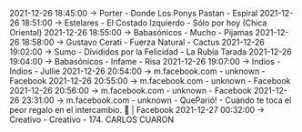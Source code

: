 2021-12-26 18:45:00 -> Porter - Donde Los Ponys Pastan - Espiral
2021-12-26 18:51:00 -> Estelares - El Costado Izquierdo - Sólo por hoy (Chica Oriental)
2021-12-26 18:55:00 -> Babasónicos - Mucho - Pijamas
2021-12-26 18:58:00 -> Gustavo Cerati - Fuerza Natural - Cactus
2021-12-26 19:02:00 -> Sumo - Divididos por la Felicidad - La Rubia Tarada
2021-12-26 19:04:00 -> Babasónicos - Infame - Risa
2021-12-26 19:07:00 -> Indios - Indios - Jullie
2021-12-26 20:54:00 -> m.facebook.com - unknown - Facebook
2021-12-26 20:55:00 -> m.facebook.com - unknown - Facebook
2021-12-26 20:56:00 -> m.facebook.com - unknown - Facebook
2021-12-26 23:31:00 -> m.facebook.com - unknown - QueParió! - Cuando te toca el peor regalo en el intercambio. 🎁 | Facebook
2021-12-27 00:32:00 -> Creativo - Creativo - 174. CARLOS CUARON
